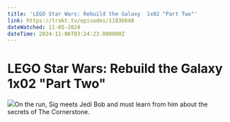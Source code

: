 ```yaml
---
title: 'LEGO Star Wars: Rebuild the Galaxy  1x02 "Part Two"' 
link: https://trakt.tv/episodes/11836648
dateWatched: 11-05-2024
dateTime: 2024-11-06T03:24:23.000000Z
---
```

# LEGO Star Wars: Rebuild the Galaxy  1x02 "Part Two"

![](https://walter-r2.trakt.tv/images/episodes/011/836/648/screenshots/thumb/83c4537752.jpg)On the run, Sig meets Jedi Bob and must learn from him about the secrets of The Cornerstone.